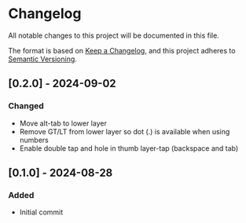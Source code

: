 # Changelog

All notable changes to this project will be documented in this file.

The format is based on [Keep a Changelog](https://keepachangelog.com/en/1.1.0/),
and this project adheres to [Semantic Versioning](https://semver.org/spec/v2.0.0.html).

## [0.2.0] - 2024-09-02

### Changed

- Move alt-tab to lower layer
- Remove GT/LT from lower layer so dot (.) is available when using numbers
- Enable double tap and hole in thumb layer-tap (backspace and tab)

## [0.1.0] - 2024-08-28

### Added

- Initial commit
